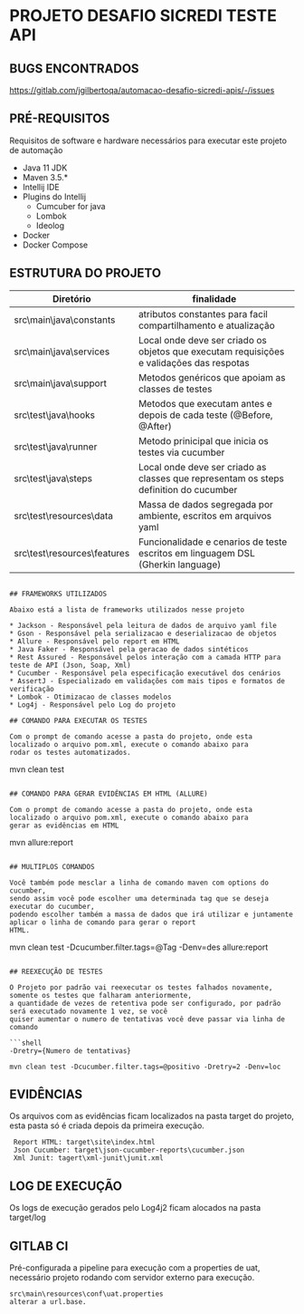 # PROJETO DESAFIO SICREDI TESTE API

## BUGS ENCONTRADOS

https://gitlab.com/jgilbertoqa/automacao-desafio-sicredi-apis/-/issues

## PRÉ-REQUISITOS

Requisitos de software e hardware necessários para executar este projeto de automação

* Java 11 JDK
* Maven 3.5.*
* Intellij IDE
* Plugins do Intellij
    * Cumcuber for java
    * Lombok
    * Ideolog
* Docker
* Docker Compose

## ESTRUTURA DO PROJETO

| Diretório                         | finalidade                                                                                                 | 
|--------------------------------|------------------------------------------------------------------------------------------------------------|
| src\main\java\constants           | atributos constantes para facil compartilhamento e atualização                                              |
| src\main\java\services               | Local onde deve ser criado os objetos que executam requisições e validações das respotas                   |
| src\main\java\support             | Metodos genéricos que apoiam as classes de testes                                                           |
| src\test\java\hooks             | Metodos que executam antes e depois de cada teste (@Before, @After)                                        |
| src\test\java\runner             | Metodo prinicipal que inicia os testes via cucumber                                                         |
| src\test\java\steps              | Local onde deve ser criado as classes que representam os steps definition do cucumber                         |
| src\test\resources\data         | Massa de dados segregada por ambiente, escritos em arquivos yaml                                            |
| src\test\resources\features      | Funcionalidade e cenarios de teste escritos em linguagem DSL (Gherkin language)                               | 


```

## FRAMEWORKS UTILIZADOS

Abaixo está a lista de frameworks utilizados nesse projeto

* Jackson - Responsável pela leitura de dados de arquivo yaml file
* Gson - Responsável pela serializacao e deserializacao de objetos
* Allure - Responsável pelo report em HTML
* Java Faker - Responsável pela geracao de dados sintéticos
* Rest Assured - Responsável pelos interação com a camada HTTP para teste de API (Json, Soap, Xml)
* Cucumber - Responsável pela especificação executável dos cenários
* AssertJ - Especializado em validações com mais tipos e formatos de verificação
* Lombok - Otimizacao de classes modelos
* Log4j - Responsável pelo Log do projeto

## COMANDO PARA EXECUTAR OS TESTES

Com o prompt de comando acesse a pasta do projeto, onde esta localizado o arquivo pom.xml, execute o comando abaixo para
rodar os testes automatizados.

```
mvn clean test
```

## COMANDO PARA GERAR EVIDÊNCIAS EM HTML (ALLURE)

Com o prompt de comando acesse a pasta do projeto, onde esta localizado o arquivo pom.xml, execute o comando abaixo para
gerar as evidências em HTML

```
mvn allure:report
```

## MULTIPLOS COMANDOS

Você também pode mesclar a linha de comando maven com options do cucumber,
sendo assim você pode escolher uma determinada tag que se deseja executar do cucumber,
podendo escolher também a massa de dados que irá utilizar e juntamente aplicar o linha de comando para gerar o report
HTML.

```
mvn clean test -Dcucumber.filter.tags=@Tag -Denv=des allure:report
```

## REEXECUÇÃO DE TESTES

O Projeto por padrão vai reexecutar os testes falhados novamente, somente os testes que falharam anteriormente,
a quantidade de vezes de retentiva pode ser configurado, por padrão será executado novamente 1 vez, se você
quiser aumentar o numero de tentativas você deve passar via linha de comando

```shell
-Dretry={Numero de tentativas} 
```

```shell
mvn clean test -Dcucumber.filter.tags=@positivo -Dretry=2 -Denv=loc
```


## EVIDÊNCIAS

Os arquivos com as evidências ficam localizados na pasta target do projeto, esta pasta só é criada depois da primeira
execução.

```
 Report HTML: target\site\index.html
 Json Cucumber: target\json-cucumber-reports\cucumber.json
 Xml Junit: tagert\xml-junit\junit.xml
```

## LOG DE EXECUÇÃO

Os logs de execução gerados pelo Log4j2 ficam alocados na pasta target/log

## GITLAB CI

Pré-configurada a pipeline para execução com a properties de uat, necessário projeto rodando com servidor externo para execução.

```
src\main\resources\conf\uat.properties
alterar a url.base.
```